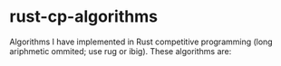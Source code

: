 # rust-cp-algorithms
Algorithms I have implemented in Rust competitive programming (long ariphmetic ommited; use rug or ibig). These algorithms are:
